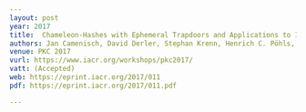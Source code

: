 ```yaml
---
layout: post
year: 2017
title:  Chameleon-Hashes with Ephemeral Trapdoors and Applications to Invisible Sanitizable Signatures
authors: Jan Camenisch, David Derler, Stephan Krenn, Henrich C. Pöhls, Kai Samelin, Daniel Slamanig
venue: PKC 2017
vurl: https://www.iacr.org/workshops/pkc2017/
vatt: (Accepted)
web: https://eprint.iacr.org/2017/011
pdf: https://eprint.iacr.org/2017/011.pdf

---
```


